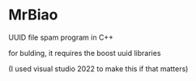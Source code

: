 # MrBiao
UUID file spam program in C++


for bulding, it requires the boost uuid libraries 

(I used visual studio 2022 to make this if that matters)
